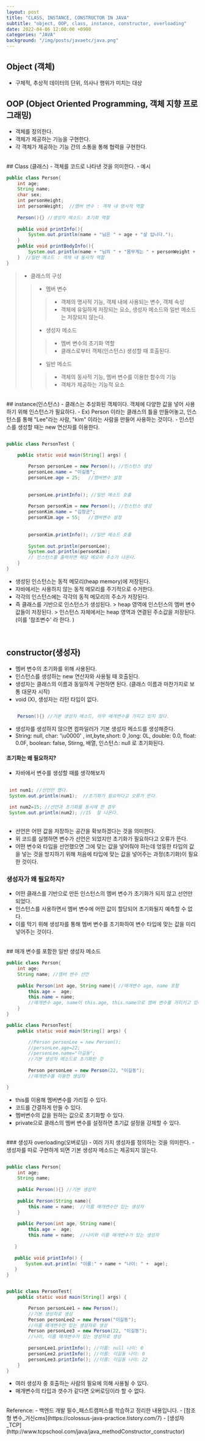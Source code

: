 ```yaml
---
layout: post
title: "CLASS, INSTANCE, CONSTRUCTOR IN JAVA"
subtitle: "object, OOP, class, instance, constructor, overloading"
date: 2022-04-06 12:00:00 +0900
categories: "JAVA"
background: "/img/posts/javaetc/java.png"
---
```


## Object (객체)
- 구체적, 추상적 데이터의 단위, 의사나 행위가 미치는 대상

## OOP (Object Oriented Programming, 객체 지향 프로그래밍)
- 객체를 정의한다.
- 객체가 제공하는 기능을 구현한다.
- 각 객체가 제공하는 기능 간의 소통을 통해 협력을 구현한다. 

<br>
## Class (클래스)
- 객체를 코드로 나타낸 것을 의미한다. 
- 예시

```java
public class Person{
	int age;
    String name;
    char sex;
    int personHeight;
    int personWeight;  //멤버 변수 : 객체 내 명사적 역할
    
    Person(){} //생성자 메소드: 초기화 역할
    
    public void printInfo(){
    	System.out.println(name + "님은 " + age + "살 입니다.");
    }
    public void printBodyInfo(){
    	System.out.println(name + "님의 " + "몸무게는 " + personWeight + "kg, 키는 " + personHeight + "cm 입니다.");
    }  //일반 메소드 : 객체 내 동사적 역할
}
````

> - 클래스의 구성
> > - 멤버 변수 
> > > - 객체의 명사적 기능, 객체 내에 사용되는 변수, 객체 속성
> > > - 객체에 유일하게 저장되는 요소, 생성자 메소드와 일반 메소드는 저장되지 않는다.
> > - 생성자 메소드
> > > - 멤버 변수의 초기화 역할
> > > - 클래스로부터 객체(인스턴스) 생성할 때 호출된다.
> > - 일반 메소드
> > > - 객체의 동사적 기능, 멤버 변수를 이용한 함수의 기능
> > > - 객체가 제공하는 기능적 요소

<br>
## instance(인스턴스)
- 클래스는 추상화된 객체이다. 객체에 다양한 값을 넣어 사용하기 위해 인스턴스가 필요하다.
- Ex) Person 이라는 클래스의 틀을 만들어놓고, 인스턴스를 통해 "Lee"라는 사람, "kim" 이라는 사람을 만들어 사용하는 것이다. 
- 인스턴스를 생성할 때는 new 연산자를 이용한다. 


```java

public class PersonTest {

	public static void main(String[] args) {
		
		Person personLee = new Person(); //인스턴스 생성
		personLee.name = "이길동";
		personLee.age = 25;   //멤버변수 설정
		
		
		personLee.printInfo(); //일반 메소드 호출
		
		Person personKim = new Person(); //인스턴스 생성
		personKim.name = "김장군";
		personKim.age = 55;   //멤버변수 설정
		
		
		personKim.printInfo(); //일반 메소드 호출
		
		System.out.println(personLee);
		System.out.println(personKim); 
        // 인스턴스를 출력하면 해당 메모리 주소가 나온다.
	}
}

```

- 생성된 인스턴스는 동적 메모리(heap memory)에 저장된다. 
- 자바에서는 사용하지 않는 동적 메모리를 주기적으로 수거한다.
- 각각의 인스턴스에는 각각의 동적 메모리의 주소가 저장된다.
- 즉 클래스를 기반으로 인스턴스가 생성된다. > heap 영역에 인스턴스의 멤버 변수 값들이 저장된다. > 인스턴스 자체에서는 heap 영역과 연결된 주소값을 저장된다. (이를 '참조변수' 라 한다. ) 

<br>

## constructor(생성자)
- 멤버 변수의 초기화를 위해 사용된다.
- 인스턴스를 생성하는 new 연산자와 사용될 때 호출된다. 
- 생성자는 클래스의 이름과 동일하게 구현하면 된다. (클래스 이름과 마찬가지로 보통 대문자 시작)
- void (X), 생성자는 리턴 타입이 없다.

```java

 	Person(){} //기본 생성자 메소드, 아무 매개변수를 가지고 있지 않다.

``` 

- 생성자를 생성하지 않으면 컴파일러가 기본 생성자 메소드를 생성해준다. 
- String: null, char: '\u0000' , int,byte,short: 0 ,long: 0L, double: 0.0, float: 0.0F, boolean: false, Stirng, 배열, 인스턴스: null 로 초기화된다.  

#### 초기화는 왜 필요하지? 
- 자바에서 변수를 생성할 때를 생각해보자

```java
 
 int num1; //선언만 했다. 
 System.out.println(num1);  //초기화가 필요하다고 오류가 뜬다. 
 
 int num2=15; //선언과 초기화를 동시에 한 경우
 System.out.println(num2); //15  잘 나온다.
 
```

- 선언은 어떤 값을 저장하는 공간을 확보하겠다는 것을 의미한다.
- 위 코드를 실행하면 변수가 선언은 되었지만 초기화가 필요하다고 오류가 뜬다. 
- 어떤 변수와 타입을 선언했으면 그에 맞는 값을 넣어줘야 하는데 엉뚱한 타입의 값을 넣는 것을 방지하기 위해 처음에 타입에 맞는 값을 넣어주는 과정(초기화)이 필요한 것이다.

### 생성자가 왜 필요하지?
- 어떤 클래스를 기반으로 만든 인스턴스의 멤버 변수가 초기화가 되지 않고 선언만 되었다.
- 인스턴스를 사용하면서 멤버 변수에 어떤 값이 할당되어 초기화될지 예측할 수 없다. 
- 이를 막기 위해 생성자를 통해 멤버 변수를 초기화하여 변수 타입에 맞는 값을 미리 넣어주는 것이다. 

<br>
## 매개 변수를 포함한 일반 생성자 메소드

```java
public class Person{
	int age;
    String name; //멤버 변수 선언
	
    public Person(int age, String name){ //매개변수 age, name 포함
    	this.age =  age;
        this.name = name; 
        //매개변수 age, name이 this.age, this.name으로 멤버 변수를 가리키고 있다.
    }
}
```

```java
public class PersonTest{
	public static void main(String[] args) {

		//Person personLee = new Person();
        //personLee.age=22;
        //personLee.name="이길동";
		//기본 생성자 메소드로 초기화된 것
        
		Person personLee = new Person(22, "이길동");
        //매개변수를 이용한 생성자

}
```

- this를 이용해 멤버변수를 가리킬 수 있다. 
- 코드를 간결하게 만들 수 있다. 
- 멤버변수의 값을 원하는 값으로 초기화할 수 있다. 
- private으로 클래스의 멤버 변수를 설정하면 초기값 설정을 강제할 수 있다.

<br>
### 생성자 overloading(오버로딩)
- 여러 가지 생성자를 정의하는 것을 의미한다.
- 생성자를 따로 구현하게 되면 기본 생성자 메소드는 제공되지 않는다. 

```java

public class Person{
	int age;
    String name; 
	
    public Person(){} //기본 생성자
    
    public Person(String name){
   		this.name = name;  //이름 매개변수만 있는 생성자
    }
    
    public Person(int age, String name){ 
    	this.age =  age;
        this.name = name;  //나이와 이름 매개변수가 있는 생성자
        
   }
    
   public void printInfo() {
	   System.out.println( "이름:" + name + "나이: " +  age);
   }
}

```

```java

public class PersonTest{
	public static void main(String[] args) {

		Person personLee1 = new Person();
        //기본 생성자로 생성
		Person personLee2 = new Person("이길동");
        //이름 매개변수만 있는 생성자로 생성
		Person personLee3 = new Person(22, "이길동");
        //나이, 이름 매개변수가 있는 생성자로 생성
        
        personLee1.printInfo(); //이름: null 나이: 0
		personLee2.printInfo(); //이름: 이길동 나이: 0
		personLee3.printInfo(); //이름: 이길동 나이: 22
	}
}

```

- 여러 생성자 중 호출하는 사람의 필요에 의해 사용될 수 있다. 
- 매개변수의 타입과 갯수가 같다면 오버로딩이라 할 수 없다. 


<br>
Reference:
- 백엔드 개발 필수_패스트캠퍼스를 학습하고 정리한 내용입니다.   
- [참조형 변수_거신cms](https://colossus-java-practice.tistory.com/7)
- [생성자_TCP](http://www.tcpschool.com/java/java_methodConstructor_constructor)